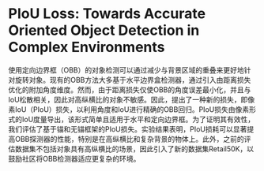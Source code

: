 # PIoU Loss: Towards Accurate Oriented Object Detection in Complex Environments

使用定向边界框（OBB）的对象检测可以通过减少与背景区域的重叠来更好地针对旋转对象。现有的OBB方法大多基于水平边界盒检测器，通过引入由距离损失优化的附加角度维度。然而，由于距离损失仅使OBB的角度误差最小化，并且与IoU松散相关，因此对高纵横比的对象不敏感。因此，提出了一种新的损失，即像素IoU（PIoU）损失，以利用角度和IoU进行精确的OBB回归。PIoU损失由像素形式的IoU度量导出，该形式简单且适用于水平和定向边界框。为了证明其有效性，我们评估了基于锚和无锚框架的PIoU损失。实验结果表明，PIoU损耗可以显著提高OBB探测器的性能，特别是在高纵横比和复杂背景的物体上。此外，之前的评估数据集不包括对象具有高纵横比的场景，因此引入了新的数据集Retail50K，以鼓励社区将OBB检测器适应更复杂的环境。

